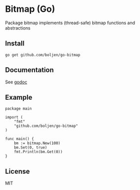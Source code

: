 # Bitmap (Go)

Package bitmap implements (thread-safe) bitmap functions and abstractions

## Install

    go get github.com/boljen/go-bitmap

## Documentation

See [godoc](https://godoc.org/github.com/boljen/go-bitmap)

## Example

    package main

    import (
        "fmt"
        "github.com/boljen/go-bitmap"
    )

    func main() {
        bm := bitmap.New(100)
        bm.Set(0, true)
        fmt.Println(bm.Get(0))
    }

## License

MIT
